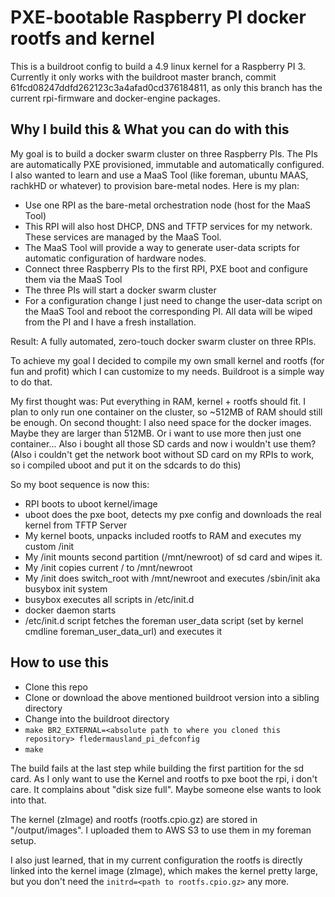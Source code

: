 # PXE-bootable Raspberry PI docker rootfs and kernel

This is a buildroot config to build a 4.9 linux kernel for a Raspberry PI 3.
Currently it only works with the buildroot master branch, commit 61fcd08247ddfd262123c3a4afad0cd376184811, as only this branch has the current rpi-firmware and docker-engine packages.

## Why I build this & What you can do with this

My goal is to build a docker swarm cluster on three Raspberry PIs. The PIs are automatically PXE provisioned, immutable and automatically configured. I also wanted to learn and use a MaaS Tool (like foreman, ubuntu MAAS, rachkHD or whatever) to provision bare-metal nodes.
Here is my plan:
- Use one RPI as the bare-metal orchestration node (host for the MaaS Tool)
- This RPI will also host DHCP, DNS and TFTP services for my network. These services are managed by the MaaS Tool.
- The MaaS Tool will provide a way to generate user-data scripts for automatic configuration of hardware nodes.
- Connect three Raspberry PIs to the first RPI, PXE boot and configure them via the MaaS Tool
- The three PIs will start a docker swarm cluster
- For a configuration change I just need to change the user-data script on the MaaS Tool and reboot the corresponding PI. All data will be wiped from the PI and I have a fresh installation.

Result: A fully automated, zero-touch docker swarm cluster on three RPIs.

To achieve my goal I decided to compile my own small kernel and rootfs (for fun and profit) which I can customize to my needs. Buildroot is a simple way to do that.

My first thought was: Put everything in RAM, kernel + rootfs should fit. I plan to only run one container on the cluster, so ~512MB of RAM should still be enough.
On second thought: I also need space for the docker images. Maybe they are larger than 512MB. Or i want to use more then just one container... Also i bought all those SD cards and now i wouldn't use them?
(Also i couldn't get the network boot without SD card on my RPIs to work, so i compiled uboot and put it on the sdcards to do this)

So my boot sequence is now this:
- RPI boots to uboot kernel/image
- uboot does the pxe boot, detects my pxe config and downloads the real kernel from TFTP Server
- My kernel boots, unpacks included rootfs to RAM and executes my custom /init
- My /init mounts second partition (/mnt/newroot) of sd card and wipes it. 
- My /init copies current / to /mnt/newroot
- My /init does switch_root with /mnt/newroot and executes /sbin/init aka busybox init system
- busybox executes all scripts in /etc/init.d
- docker daemon starts
- /etc/init.d script fetches the foreman user_data script (set by kernel cmdline foreman_user_data_url) and executes it

## How to use this

- Clone this repo
- Clone or download the above mentioned buildroot version into a sibling directory 
- Change into the buildroot directory
- `make BR2_EXTERNAL=<absolute path to where you cloned this repository> fledermausland_pi_defconfig`
- `make`

The build fails at the last step while building the first partition for the sd card. As I only want to use the Kernel and rootfs to pxe boot the rpi, i don't care. It complains about "disk size full". Maybe someone else wants to look into that.

The kernel (zImage) and rootfs (rootfs.cpio.gz) are stored in "<buildroot>/output/images". I uploaded them to AWS S3 to use them in my foreman setup.

I also just learned, that in my current configuration the rootfs is directly linked into the kernel image (zImage), which makes the kernel pretty large, but you don't need the `initrd=<path to rootfs.cpio.gz>` any more.
